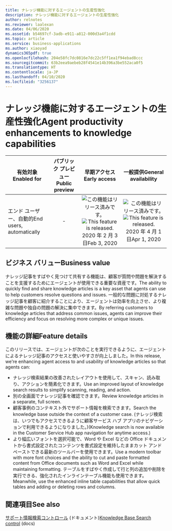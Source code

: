 ```yaml
---
title: ナレッジ機能に対するエージェントの生産性強化
description: ナレッジ機能に対するエージェントの生産性強化
author: relnotes
ms.reviewer: laalexan
ms.date: 04/06/2020
ms.assetid: b54697cf-3adb-e911-a812-000d3a4f1cdd
ms.topic: article
ms.service: business-applications
ms.author: xiaoyad
dynamics365pdf: true
ms.openlocfilehash: 204e58fc7dc0816e7dc22c5ff1ea1f94ebad8ccc
ms.sourcegitcommit: 63b2eea9aebeb28f4541e14b396a3be552aca0f5
ms.translationtype: HT
ms.contentlocale: ja-JP
ms.lasthandoff: 04/10/2020
ms.locfileid: "3256137"
---
```

# <a name="agent-productivity-enhancements-to-knowledge-capabilities"></a><span data-ttu-id="fc355-103">ナレッジ機能に対するエージェントの生産性強化</span><span class="sxs-lookup"><span data-stu-id="fc355-103">Agent productivity enhancements to knowledge capabilities</span></span>


| <span data-ttu-id="fc355-104">有効対象</span><span class="sxs-lookup"><span data-stu-id="fc355-104">Enabled for</span></span>    |  <span data-ttu-id="fc355-105">パブリック プレビュー</span><span class="sxs-lookup"><span data-stu-id="fc355-105">Public preview</span></span> | <span data-ttu-id="fc355-106">早期アクセス</span><span class="sxs-lookup"><span data-stu-id="fc355-106">Early access</span></span> | <span data-ttu-id="fc355-107">一般提供</span><span class="sxs-lookup"><span data-stu-id="fc355-107">General availability</span></span> | 
| ---------- | :----------: |:----------: |:----------: |
|<span data-ttu-id="fc355-108">エンド ユーザー、自動的</span><span class="sxs-lookup"><span data-stu-id="fc355-108">End users, automatically</span></span>|-|<span data-ttu-id="fc355-109">![この機能はリリース済みです。](/dynamics365-release-plan/media/green-checkmark.png "この機能はリリース済みです。")</span><span class="sxs-lookup"><span data-stu-id="fc355-109">![This feature is released.](/dynamics365-release-plan/media/green-checkmark.png "This feature is released.")</span></span> <span data-ttu-id="fc355-110">2020 年 2 月 3 日</span><span class="sxs-lookup"><span data-stu-id="fc355-110">Feb 3, 2020</span></span>| <span data-ttu-id="fc355-111">![この機能はリリース済みです。](/dynamics365-release-plan/media/green-checkmark.png "この機能はリリース済みです。")</span><span class="sxs-lookup"><span data-stu-id="fc355-111">![This feature is released.](/dynamics365-release-plan/media/green-checkmark.png "This feature is released.")</span></span> <span data-ttu-id="fc355-112">2020 年 4 月 1 日</span><span class="sxs-lookup"><span data-stu-id="fc355-112">Apr 1, 2020</span></span>|


## <a name="business-value"></a><span data-ttu-id="fc355-113">ビジネス バリュー</span><span class="sxs-lookup"><span data-stu-id="fc355-113">Business value</span></span>
<!-- bv start -->
<span data-ttu-id="fc355-114">ナレッジ記事をすばやく見つけて共有する機能は、顧客が質問や問題を解決することを支援するためにエージェントが使用できる重要な資産です。</span><span class="sxs-lookup"><span data-stu-id="fc355-114">The ability to quickly find and share knowledge articles is a key asset that agents can use to help customers resolve questions and issues.</span></span> <span data-ttu-id="fc355-115">一般的な問題に対処するナレッジ記事を顧客に紹介することにより、エージェントは効率を向上させ、より複雑な問題や独自の問題の解決に集中できます。</span><span class="sxs-lookup"><span data-stu-id="fc355-115">By referring customers to knowledge articles that address common issues, agents can improve their efficiency and focus on resolving more complex or unique issues.</span></span>
<!-- bv end -->



## <a name="feature-details"></a><span data-ttu-id="fc355-116">機能の詳細</span><span class="sxs-lookup"><span data-stu-id="fc355-116">Feature details</span></span>
<!--feature detail start -->
<span data-ttu-id="fc355-117">このリリースでは、エージェントが次のことを実行できるように、エージェントによるナレッジ記事のアクセスと使いやすさが向上しました。</span><span class="sxs-lookup"><span data-stu-id="fc355-117">In this release, we're enhancing agent access to and usability of knowledge articles so that agents can:</span></span>

- <span data-ttu-id="fc355-118">ナレッジ検索結果の改善されたレイアウトを使用して、スキャン、読み取り、アクションを簡素化できます。</span><span class="sxs-lookup"><span data-stu-id="fc355-118">Use an improved layout of knowledge search results to simplify scanning, reading, and action.</span></span>
- <span data-ttu-id="fc355-119">別の全画面でナレッジ記事を確認できます。</span><span class="sxs-lookup"><span data-stu-id="fc355-119">Review knowledge articles in a separate, full screen.</span></span>
- <span data-ttu-id="fc355-120">顧客事例のコンテキスト外でサポート情報を検索できます。</span><span class="sxs-lookup"><span data-stu-id="fc355-120">Search the knowledge base outside the context of a customer case.</span></span> <span data-ttu-id="fc355-121">(ナレッジ検索は、いつでもアクセスできるように顧客サービス ハブ アプリのナビゲーションで利用できるようになりました。)</span><span class="sxs-lookup"><span data-stu-id="fc355-121">(Knowledge search is now available in the Customer Service Hub app navigation for anytime access.)</span></span>
- <span data-ttu-id="fc355-122">より幅広いフォントを選択可能で、Word や Excel などの Office ドキュメントから書式設定されたコンテンツを書式設定を維持したままカット アンド ペーストできる最新のツールバーを使用できます。</span><span class="sxs-lookup"><span data-stu-id="fc355-122">Use a modern toolbar with more font choices and the ability to cut and paste formatted content from Office documents such as Word and Excel while maintaining formatting.</span></span> <span data-ttu-id="fc355-123">テーブルをすばやく作成して行と列の追加や削除を実行できる、強化されたインラインテーブル機能も使用できます。</span><span class="sxs-lookup"><span data-stu-id="fc355-123">Meanwhile, use the enhanced inline table capabilities that allow quick tables and adding or deleting rows and columns.</span></span>
<!--feature detail end -->










## <a name="see-also"></a><span data-ttu-id="fc355-124">関連項目</span><span class="sxs-lookup"><span data-stu-id="fc355-124">See also</span></span>

<!--docs start-->
<span data-ttu-id="fc355-125">[サポート情報検索コントロール](https://docs.microsoft.com/dynamics365/customer-service/search-knowledge-articles-csh#knowledge-base-search-control) (ドキュメント)</span><span class="sxs-lookup"><span data-stu-id="fc355-125">[Knowledge Base Search control](https://docs.microsoft.com/dynamics365/customer-service/search-knowledge-articles-csh#knowledge-base-search-control) (docs)</span></span>
<!--docs end-->
